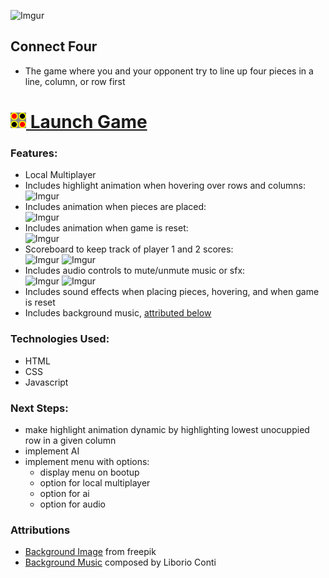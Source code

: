 ![Imgur](https://i.imgur.com/rI6e29W.jpg)

## Connect Four
- The game where you and your opponent try to line up four pieces in a line, column, or row first

# <a href='https://csalguera-connect-four.netlify.app/' target='_blank'><img src="./assets/images/connect-four-favicon.png" width="25px"> Launch Game</a>

### Features:
- Local Multiplayer
- Includes highlight animation when hovering over rows and columns: </br>
![Imgur](https://imgur.com/xiO4jhV.gif)
- Includes animation when pieces are placed: </br>
![Imgur](https://imgur.com/rnTyrlu.gif)
- Includes animation when game is reset: </br>
![Imgur](https://imgur.com/tsF1ReW.gif)
- Scoreboard to keep track of player 1 and 2 scores: </br>
![Imgur](https://imgur.com/labFUul.png) ![Imgur](https://imgur.com/dJWwjoP.png)
- Includes audio controls to mute/unmute music or sfx: </br>
![Imgur](https://imgur.com/4o9WMpF.png) ![Imgur](https://imgur.com/ynhjqlV.png)
- Includes sound effects when placing pieces, hovering, and when game is reset
- Includes background music, [attributed below](#attributions)

### Technologies Used:
- HTML
- CSS
- Javascript

### Next Steps:
- make highlight animation dynamic by highlighting lowest unocuppied row in a given column
- implement AI
- implement menu with options:
  - display menu on bootup
  - option for local multiplayer
  - option for ai
  - option for audio

### Attributions
- [Background Image](https://www.freepik.com/free-vector/gradient-grainy-gradient-texture_14485901.htm#query=background&position=11&from_view=keyword) from freepik
- [Background Music](https://www.no-copyright-music.com/) composed by Liborio Conti